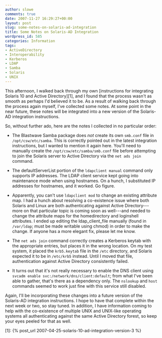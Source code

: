 ```yaml
---
author: slowe
comments: true
date: 2007-11-27 16:29:27+00:00
layout: post
slug: some-notes-on-solaris-ad-integration
title: Some Notes on Solaris-AD Integration
wordpress_id: 585
categories: Information
tags:
- ActiveDirectory
- Interoperability
- Kerberos
- LDAP
- Samba
- Solaris
- UNIX
---
```


This afternoon, I walked back through my own [instructions for integrating Solaris 10 and Active Directory][1], and I found that the process wasn't as smooth as perhaps I'd believed it to be. As a result of walking back through the process again myself, I've collected some notes. At some point in the near future, these notes will be integrated into a new version of the Solaris-AD integration instructions.

So, without further ado, here are the notes I collected in no particular order:

* The Blastwave Samba package does _not_ create its own `smb.conf` file in `/opt/csw/etc/samba`. This is correctly pointed out in the latest integration instructions, but I wanted to mention it again here. You'll need to manually create the `/opt/csw/etc/samba/smb.conf` file before attempting to join the Solaris server to Active Directory via the `net ads join` command.

* The defaultServerList portion of the `ldapclient manual` command only supports IP addresses. The LDAP client service kept going into maintenance mode when using hostnames. On a hunch, I substituted IP addresses for hostnames, and it worked. Go figure.

* Apparently, you can't use `ldapclient mod` to change an existing attribute map. I had a hunch about resolving a co-existence issue where both Solaris and Linux are both authenticating against Active Directory---more on that particular topic is coming soon as well---and needed to change the attribute maps for the homedirectory and loginshell attributes. I ended up editing the ldap_client_file manually (found in `/var/ldap`; must be made writable using chmod) in order to make the change. If anyone has a more elegant fix, please let me know.

* The `net ads join` command correctly creates a Kerberos keytab with the appropriate entries, but places it in the wrong location. On my test system, it placed the `krb5.keytab` file in the `/etc` directory, and Solaris expected it to be in `/etc/krb5` instead. Until I moved that file, authentication against Active Directory consistently failed.

* It turns out that it's not really necessary to enable the DNS client using `svcadm enable svc:/network/dns/client:default`; from what I've been able to gather, that's there as a dependency only. The `nslookup` and `host` commands seemed to work just fine with this service still disabled.

Again, I'll be incorporating these changes into a future version of the Solaris-AD integration instructions. I hope to have that complete within the next week or two, so stay tuned. In addition, I have information coming to help with the co-existence of multiple UNIX and UNIX-like operating systems all authenticating against the same Active Directory forest, so keep your eyes peeled for that as well.

[1]: {% post_url 2007-04-25-solaris-10-ad-integration-version-3 %}
